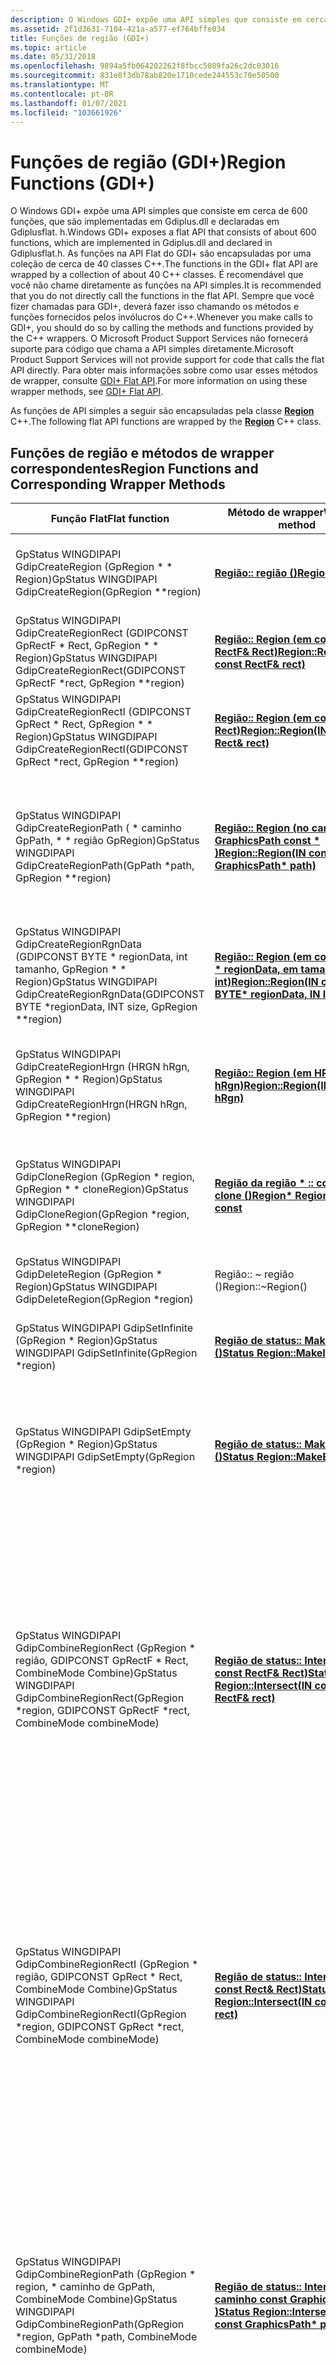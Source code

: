 ```yaml
---
description: O Windows GDI+ expõe uma API simples que consiste em cerca de 600 funções, que são implementadas em Gdiplus.dll e declaradas em Gdiplusflat. h.
ms.assetid: 2f1d3631-7104-421a-a577-ef764bffe034
title: Funções de região (GDI+)
ms.topic: article
ms.date: 05/31/2018
ms.openlocfilehash: 9894a5fb064202262f8fbcc5089fa26c2dc03016
ms.sourcegitcommit: 831e8f3db78ab820e1710cede244553c70e50500
ms.translationtype: MT
ms.contentlocale: pt-BR
ms.lasthandoff: 01/07/2021
ms.locfileid: "103661926"
---
```

# <a name="region-functions-gdi"></a><span data-ttu-id="a0a6f-103">Funções de região (GDI+)</span><span class="sxs-lookup"><span data-stu-id="a0a6f-103">Region Functions (GDI+)</span></span>

<span data-ttu-id="a0a6f-104">O Windows GDI+ expõe uma API simples que consiste em cerca de 600 funções, que são implementadas em Gdiplus.dll e declaradas em Gdiplusflat. h.</span><span class="sxs-lookup"><span data-stu-id="a0a6f-104">Windows GDI+ exposes a flat API that consists of about 600 functions, which are implemented in Gdiplus.dll and declared in Gdiplusflat.h.</span></span> <span data-ttu-id="a0a6f-105">As funções na API Flat do GDI+ são encapsuladas por uma coleção de cerca de 40 classes C++.</span><span class="sxs-lookup"><span data-stu-id="a0a6f-105">The functions in the GDI+ flat API are wrapped by a collection of about 40 C++ classes.</span></span> <span data-ttu-id="a0a6f-106">É recomendável que você não chame diretamente as funções na API simples.</span><span class="sxs-lookup"><span data-stu-id="a0a6f-106">It is recommended that you do not directly call the functions in the flat API.</span></span> <span data-ttu-id="a0a6f-107">Sempre que você fizer chamadas para GDI+, deverá fazer isso chamando os métodos e funções fornecidos pelos invólucros do C++.</span><span class="sxs-lookup"><span data-stu-id="a0a6f-107">Whenever you make calls to GDI+, you should do so by calling the methods and functions provided by the C++ wrappers.</span></span> <span data-ttu-id="a0a6f-108">O Microsoft Product Support Services não fornecerá suporte para código que chama a API simples diretamente.</span><span class="sxs-lookup"><span data-stu-id="a0a6f-108">Microsoft Product Support Services will not provide support for code that calls the flat API directly.</span></span> <span data-ttu-id="a0a6f-109">Para obter mais informações sobre como usar esses métodos de wrapper, consulte [GDI+ Flat API](-gdiplus-flatapi-flat.md).</span><span class="sxs-lookup"><span data-stu-id="a0a6f-109">For more information on using these wrapper methods, see [GDI+ Flat API](-gdiplus-flatapi-flat.md).</span></span>

<span data-ttu-id="a0a6f-110">As funções de API simples a seguir são encapsuladas pela classe [**Region**](/windows/desktop/api/gdiplusheaders/nl-gdiplusheaders-region) C++.</span><span class="sxs-lookup"><span data-stu-id="a0a6f-110">The following flat API functions are wrapped by the [**Region**](/windows/desktop/api/gdiplusheaders/nl-gdiplusheaders-region) C++ class.</span></span>

## <a name="region-functions-and-corresponding-wrapper-methods"></a><span data-ttu-id="a0a6f-111">Funções de região e métodos de wrapper correspondentes</span><span class="sxs-lookup"><span data-stu-id="a0a6f-111">Region Functions and Corresponding Wrapper Methods</span></span>



| <span data-ttu-id="a0a6f-112">Função Flat</span><span class="sxs-lookup"><span data-stu-id="a0a6f-112">Flat function</span></span>                                                                                                                                            | <span data-ttu-id="a0a6f-113">Método de wrapper</span><span class="sxs-lookup"><span data-stu-id="a0a6f-113">Wrapper method</span></span>                                                                                                                                                                                       | <span data-ttu-id="a0a6f-114">Comentários</span><span class="sxs-lookup"><span data-stu-id="a0a6f-114">Remarks</span></span>                                                                                                                                                                                                                                                                                                           |
|----------------------------------------------------------------------------------------------------------------------------------------------------------|------------------------------------------------------------------------------------------------------------------------------------------------------------------------------------------------------|-------------------------------------------------------------------------------------------------------------------------------------------------------------------------------------------------------------------------------------------------------------------------------------------------------------------|
| <span data-ttu-id="a0a6f-115">GpStatus WINGDIPAPI GdipCreateRegion (GpRegion \* \* Region)</span><span class="sxs-lookup"><span data-stu-id="a0a6f-115">GpStatus WINGDIPAPI GdipCreateRegion(GpRegion \*\*region)</span></span><br/>                                                                                     | <span data-ttu-id="a0a6f-116">[**Região:: região ()**](/windows/win32/api/gdiplusheaders/nf-gdiplusheaders-region-region(constregion_))</span><span class="sxs-lookup"><span data-stu-id="a0a6f-116">[**Region::Region()**](/windows/win32/api/gdiplusheaders/nf-gdiplusheaders-region-region(constregion_))</span></span><br/>                                                                                                                                 | <span data-ttu-id="a0a6f-117">Cria uma região infinita.</span><span class="sxs-lookup"><span data-stu-id="a0a6f-117">Creates a region that is infinite.</span></span> <span data-ttu-id="a0a6f-118">Esse é o construtor padrão.</span><span class="sxs-lookup"><span data-stu-id="a0a6f-118">This is the default constructor.</span></span>                                                                                                                                                                                                                                               |
| <span data-ttu-id="a0a6f-119">GpStatus WINGDIPAPI GdipCreateRegionRect (GDIPCONST GpRectF \* Rect, GpRegion \* \* Region)</span><span class="sxs-lookup"><span data-stu-id="a0a6f-119">GpStatus WINGDIPAPI GdipCreateRegionRect(GDIPCONST GpRectF \*rect, GpRegion \*\*region)</span></span><br/>                                                       | <span data-ttu-id="a0a6f-120">[**Região:: Region (em const RectF& Rect)**](/windows/win32/api/gdiplusheaders/nf-gdiplusheaders-region-region(inconstrectf_))</span><span class="sxs-lookup"><span data-stu-id="a0a6f-120">[**Region::Region(IN const RectF& rect)**](/windows/win32/api/gdiplusheaders/nf-gdiplusheaders-region-region(inconstrectf_))</span></span><br/>                                                                                                  | <span data-ttu-id="a0a6f-121">Cria uma região que é definida por um retângulo.</span><span class="sxs-lookup"><span data-stu-id="a0a6f-121">Creates a region that is defined by a rectangle.</span></span>                                                                                                                                                                                                                                                                  |
| <span data-ttu-id="a0a6f-122">GpStatus WINGDIPAPI GdipCreateRegionRectI (GDIPCONST GpRect \* Rect, GpRegion \* \* Region)</span><span class="sxs-lookup"><span data-stu-id="a0a6f-122">GpStatus WINGDIPAPI GdipCreateRegionRectI(GDIPCONST GpRect \*rect, GpRegion \*\*region)</span></span><br/>                                                       | <span data-ttu-id="a0a6f-123">[**Região:: Region (em const Rect& Rect)**](/windows/win32/api/gdiplusheaders/nf-gdiplusheaders-region-region(inconstrect_))</span><span class="sxs-lookup"><span data-stu-id="a0a6f-123">[**Region::Region(IN const Rect& rect)**](/windows/win32/api/gdiplusheaders/nf-gdiplusheaders-region-region(inconstrect_))</span></span><br/>                                                                                                    | <span data-ttu-id="a0a6f-124">Cria uma região que é definida por um retângulo.</span><span class="sxs-lookup"><span data-stu-id="a0a6f-124">Creates a region that is defined by a rectangle.</span></span>                                                                                                                                                                                                                                                                  |
| <span data-ttu-id="a0a6f-125">GpStatus WINGDIPAPI GdipCreateRegionPath ( \* caminho GpPath, \* \* região GpRegion)</span><span class="sxs-lookup"><span data-stu-id="a0a6f-125">GpStatus WINGDIPAPI GdipCreateRegionPath(GpPath \*path, GpRegion \*\*region)</span></span><br/>                                                                  | <span data-ttu-id="a0a6f-126">[**Região:: Region (no caminho GraphicsPath const \* )**](/windows/win32/api/gdiplusheaders/nf-gdiplusheaders-region-region(inconstgraphicspath))</span><span class="sxs-lookup"><span data-stu-id="a0a6f-126">[**Region::Region(IN const GraphicsPath\* path)**](/windows/win32/api/gdiplusheaders/nf-gdiplusheaders-region-region(inconstgraphicspath))</span></span><br/>                                                                                                | <span data-ttu-id="a0a6f-127">Cria uma região que é definida por um objeto [**GraphicsPath**](/windows/desktop/api/gdipluspath/nl-gdipluspath-graphicspath) e tem um modo de preenchimento que está contido no objeto GraphicsPath.</span><span class="sxs-lookup"><span data-stu-id="a0a6f-127">Creates a region that is defined by a [**GraphicsPath**](/windows/desktop/api/gdipluspath/nl-gdipluspath-graphicspath) object and has a fill mode that is contained in the GraphicsPath object.</span></span>                                                                                                                                          |
| <span data-ttu-id="a0a6f-128">GpStatus WINGDIPAPI GdipCreateRegionRgnData (GDIPCONST BYTE \* regionData, int tamanho, GpRegion \* \* Region)</span><span class="sxs-lookup"><span data-stu-id="a0a6f-128">GpStatus WINGDIPAPI GdipCreateRegionRgnData(GDIPCONST BYTE \*regionData, INT size, GpRegion \*\*region)</span></span><br/>                                       | <span data-ttu-id="a0a6f-129">[**Região:: Region (em const bytes \* regionData, em tamanho int)**](/windows/win32/api/gdiplusheaders/nf-gdiplusheaders-region-region(inconstbyte_inint))</span><span class="sxs-lookup"><span data-stu-id="a0a6f-129">[**Region::Region(IN const BYTE\* regionData, IN INT size)**](/windows/win32/api/gdiplusheaders/nf-gdiplusheaders-region-region(inconstbyte_inint))</span></span><br/>                                                                          | <span data-ttu-id="a0a6f-130">Cria uma região que é definida por dados obtidos de outra região.</span><span class="sxs-lookup"><span data-stu-id="a0a6f-130">Creates a region that is defined by data obtained from another region.</span></span>                                                                                                                                                                                                                                            |
| <span data-ttu-id="a0a6f-131">GpStatus WINGDIPAPI GdipCreateRegionHrgn (HRGN hRgn, GpRegion \* \* Region)</span><span class="sxs-lookup"><span data-stu-id="a0a6f-131">GpStatus WINGDIPAPI GdipCreateRegionHrgn(HRGN hRgn, GpRegion \*\*region)</span></span><br/>                                                                      | <span data-ttu-id="a0a6f-132">[**Região:: Region (em HRGN hRgn)**](/windows/win32/api/gdiplusheaders/nf-gdiplusheaders-region-region(inhrgn))</span><span class="sxs-lookup"><span data-stu-id="a0a6f-132">[**Region::Region(IN HRGN hRgn)**](/windows/win32/api/gdiplusheaders/nf-gdiplusheaders-region-region(inhrgn))</span></span><br/>                                                                                                                | <span data-ttu-id="a0a6f-133">Cria uma região que é idêntica à região especificada por um identificador para uma região GDI.</span><span class="sxs-lookup"><span data-stu-id="a0a6f-133">Creates a region that is identical to the region that is specified by a handle to a GDI region.</span></span>                                                                                                                                                                                                                   |
| <span data-ttu-id="a0a6f-134">GpStatus WINGDIPAPI GdipCloneRegion (GpRegion \* region, GpRegion \* \* cloneRegion)</span><span class="sxs-lookup"><span data-stu-id="a0a6f-134">GpStatus WINGDIPAPI GdipCloneRegion(GpRegion \*region, GpRegion \*\*cloneRegion)</span></span><br/>                                                              | [<span data-ttu-id="a0a6f-135">**Região da região \* :: constante clone ()**</span><span class="sxs-lookup"><span data-stu-id="a0a6f-135">**Region\* Region::Clone() const**</span></span>](/windows/desktop/api/Gdiplusheaders/nf-gdiplusheaders-region-clone)<br/>                                                                                                                    | <span data-ttu-id="a0a6f-136">Faz uma cópia desse objeto Region e retorna o endereço do novo objeto Region.</span><span class="sxs-lookup"><span data-stu-id="a0a6f-136">Makes a copy of this Region object and returns the address of the new Region object.</span></span>                                                                                                                                                                                                                              |
| <span data-ttu-id="a0a6f-137">GpStatus WINGDIPAPI GdipDeleteRegion (GpRegion \* Region)</span><span class="sxs-lookup"><span data-stu-id="a0a6f-137">GpStatus WINGDIPAPI GdipDeleteRegion(GpRegion \*region)</span></span><br/>                                                                                       | <span data-ttu-id="a0a6f-138">Região:: ~ região ()</span><span class="sxs-lookup"><span data-stu-id="a0a6f-138">Region::~Region()</span></span> <br/>                                                                                                                                                                        | <span data-ttu-id="a0a6f-139">Libera recursos usados pelo objeto [**Region**](/windows/desktop/api/gdiplusheaders/nl-gdiplusheaders-region) .</span><span class="sxs-lookup"><span data-stu-id="a0a6f-139">Releases resources used by the [**Region**](/windows/desktop/api/gdiplusheaders/nl-gdiplusheaders-region) object.</span></span>                                                                                                                                                                                                                              |
| <span data-ttu-id="a0a6f-140">GpStatus WINGDIPAPI GdipSetInfinite (GpRegion \* Region)</span><span class="sxs-lookup"><span data-stu-id="a0a6f-140">GpStatus WINGDIPAPI GdipSetInfinite(GpRegion \*region)</span></span><br/>                                                                                        | [<span data-ttu-id="a0a6f-141">**Região de status:: MakeInfinite ()**</span><span class="sxs-lookup"><span data-stu-id="a0a6f-141">**Status Region::MakeInfinite()**</span></span>](/windows/desktop/api/Gdiplusheaders/nf-gdiplusheaders-region-makeinfinite)<br/>                                                                                                              | <span data-ttu-id="a0a6f-142">Atualiza essa região para uma região infinita.</span><span class="sxs-lookup"><span data-stu-id="a0a6f-142">Updates this region to an infinite region.</span></span>                                                                                                                                                                                                                                                                        |
| <span data-ttu-id="a0a6f-143">GpStatus WINGDIPAPI GdipSetEmpty (GpRegion \* Region)</span><span class="sxs-lookup"><span data-stu-id="a0a6f-143">GpStatus WINGDIPAPI GdipSetEmpty(GpRegion \*region)</span></span><br/>                                                                                           | [<span data-ttu-id="a0a6f-144">**Região de status:: MakeEmpty ()**</span><span class="sxs-lookup"><span data-stu-id="a0a6f-144">**Status Region::MakeEmpty()**</span></span>](/windows/desktop/api/Gdiplusheaders/nf-gdiplusheaders-region-makeempty)<br/>                                                                                                                    | <span data-ttu-id="a0a6f-145">Atualiza esta região para uma região vazia.</span><span class="sxs-lookup"><span data-stu-id="a0a6f-145">Updates this region to an empty region.</span></span> <span data-ttu-id="a0a6f-146">Em outras palavras, a região não ocupa espaço no dispositivo de vídeo.</span><span class="sxs-lookup"><span data-stu-id="a0a6f-146">In other words, the region occupies no space on the display device.</span></span>                                                                                                                                                                                                       |
| <span data-ttu-id="a0a6f-147">GpStatus WINGDIPAPI GdipCombineRegionRect (GpRegion \* região, GDIPCONST GpRectF \* Rect, CombineMode Combine)</span><span class="sxs-lookup"><span data-stu-id="a0a6f-147">GpStatus WINGDIPAPI GdipCombineRegionRect(GpRegion \*region, GDIPCONST GpRectF \*rect, CombineMode combineMode)</span></span><br/>                               | <span data-ttu-id="a0a6f-148">[**Região de status:: Intersect (em const RectF& Rect)**](/windows/win32/api/gdiplusheaders/nf-gdiplusheaders-region-intersect(inconstrectf_))</span><span class="sxs-lookup"><span data-stu-id="a0a6f-148">[**Status Region::Intersect(IN const RectF& rect)**](/windows/win32/api/gdiplusheaders/nf-gdiplusheaders-region-intersect(inconstrectf_))</span></span><br/>                                                                                     | <span data-ttu-id="a0a6f-149">Atualiza essa região para a parte de si própria que cruza o interior do retângulo especificado.</span><span class="sxs-lookup"><span data-stu-id="a0a6f-149">Updates this region to the portion of itself that intersects the specified rectangle's interior.</span></span><br/> <span data-ttu-id="a0a6f-150">O parâmetro *CombineMode* na função Flat é um membro da enumeração [**CombineMode**](/windows/desktop/api/Gdiplusenums/ne-gdiplusenums-combinemode) que especifica como a região e o retângulo são combinados.</span><span class="sxs-lookup"><span data-stu-id="a0a6f-150">The *combineMode* parameter in the flat function is a member of the [**CombineMode**](/windows/desktop/api/Gdiplusenums/ne-gdiplusenums-combinemode) enumeration that specifies how the region and rectangle are combined.</span></span><br/> |
| <span data-ttu-id="a0a6f-151">GpStatus WINGDIPAPI GdipCombineRegionRectI (GpRegion \* região, GDIPCONST GpRect \* Rect, CombineMode Combine)</span><span class="sxs-lookup"><span data-stu-id="a0a6f-151">GpStatus WINGDIPAPI GdipCombineRegionRectI(GpRegion \*region, GDIPCONST GpRect \*rect, CombineMode combineMode)</span></span><br/>                               | <span data-ttu-id="a0a6f-152">[**Região de status:: Intersect (em const Rect& Rect)**](/previous-versions//ms534804(v=vs.85))</span><span class="sxs-lookup"><span data-stu-id="a0a6f-152">[**Status Region::Intersect(IN const Rect& rect)**](/previous-versions//ms534804(v=vs.85))</span></span><br/>                                                                                       | <span data-ttu-id="a0a6f-153">Atualiza essa região para a parte de si própria que cruza o interior do retângulo especificado.</span><span class="sxs-lookup"><span data-stu-id="a0a6f-153">Updates this region to the portion of itself that intersects the specified rectangle's interior.</span></span><br/> <span data-ttu-id="a0a6f-154">O parâmetro *CombineMode* na função Flat é um membro da enumeração [**CombineMode**](/windows/desktop/api/Gdiplusenums/ne-gdiplusenums-combinemode) que especifica como a região e o retângulo são combinados.</span><span class="sxs-lookup"><span data-stu-id="a0a6f-154">The *combineMode* parameter in the flat function is a member of the [**CombineMode**](/windows/desktop/api/Gdiplusenums/ne-gdiplusenums-combinemode) enumeration that specifies how the region and rectangle are combined.</span></span><br/> |
| <span data-ttu-id="a0a6f-155">GpStatus WINGDIPAPI GdipCombineRegionPath (GpRegion \* region, \* caminho de GpPath, CombineMode Combine)</span><span class="sxs-lookup"><span data-stu-id="a0a6f-155">GpStatus WINGDIPAPI GdipCombineRegionPath(GpRegion \*region, GpPath \*path, CombineMode combineMode)</span></span><br/>                                          | <span data-ttu-id="a0a6f-156">[**Região de status:: Intersect (no caminho const GraphicsPath \* )**](/windows/win32/api/gdiplusheaders/nf-gdiplusheaders-region-intersect(inconstgraphicspath))</span><span class="sxs-lookup"><span data-stu-id="a0a6f-156">[**Status Region::Intersect(IN const GraphicsPath\* path)**](/windows/win32/api/gdiplusheaders/nf-gdiplusheaders-region-intersect(inconstgraphicspath))</span></span><br/>                                                                                   | <span data-ttu-id="a0a6f-157">Atualiza essa região para a parte de si própria que cruza o interior do caminho especificado.</span><span class="sxs-lookup"><span data-stu-id="a0a6f-157">Updates this region to the portion of itself that intersects the specified path's interior.</span></span><br/> <span data-ttu-id="a0a6f-158">O parâmetro *CombineMode* na função Flat é um membro da enumeração [**CombineMode**](/windows/desktop/api/Gdiplusenums/ne-gdiplusenums-combinemode) que especifica como a região e o caminho são combinados.</span><span class="sxs-lookup"><span data-stu-id="a0a6f-158">The *combineMode* parameter in the flat function is a member of the [**CombineMode**](/windows/desktop/api/Gdiplusenums/ne-gdiplusenums-combinemode) enumeration that specifies how the region and path are combined.</span></span><br/>           |
| <span data-ttu-id="a0a6f-159">GpStatus WINGDIPAPI GdipCombineRegionRegion (GpRegion \* região, GpRegion \* Region2, CombineMode Combine)</span><span class="sxs-lookup"><span data-stu-id="a0a6f-159">GpStatus WINGDIPAPI GdipCombineRegionRegion(GpRegion \*region, GpRegion \*region2, CombineMode combineMode)</span></span><br/>                                   | <span data-ttu-id="a0a6f-160">[**Região:: Intersect (na região da região const \* )**](/windows/win32/api/gdiplusheaders/nf-gdiplusheaders-region-intersect(inconstregion))</span><span class="sxs-lookup"><span data-stu-id="a0a6f-160">[**Region::Intersect(IN const Region\* region)**](/windows/win32/api/gdiplusheaders/nf-gdiplusheaders-region-intersect(inconstregion))</span></span><br/>                                                                                            | <span data-ttu-id="a0a6f-161">Atualiza essa região para a parte de si mesma que faz interseção com outra região.</span><span class="sxs-lookup"><span data-stu-id="a0a6f-161">Updates this region to the portion of itself that intersects another region.</span></span><br/> <span data-ttu-id="a0a6f-162">O parâmetro *CombineMode* na função Flat é um membro da enumeração [**CombineMode**](/windows/desktop/api/Gdiplusenums/ne-gdiplusenums-combinemode) que especifica como as regiões são combinadas.</span><span class="sxs-lookup"><span data-stu-id="a0a6f-162">The *combineMode* parameter in the flat function is a member of the [**CombineMode**](/windows/desktop/api/Gdiplusenums/ne-gdiplusenums-combinemode) enumeration that specifies how the regions are combined.</span></span><br/>                                  |
| <span data-ttu-id="a0a6f-163">GpStatus WINGDIPAPI GdipTranslateRegion (GpRegion \* region, real DX, real Dy)</span><span class="sxs-lookup"><span data-stu-id="a0a6f-163">GpStatus WINGDIPAPI GdipTranslateRegion(GpRegion \*region, REAL dx, REAL dy)</span></span><br/>                                                                  | <span data-ttu-id="a0a6f-164">[**Região:: translate (no DX REAL, em DY REAL)**](/previous-versions//ms534793(v=vs.85))</span><span class="sxs-lookup"><span data-stu-id="a0a6f-164">[**Region::Translate(IN REAL dx, IN REAL dy)**](/previous-versions//ms534793(v=vs.85))</span></span><br/>                                                                                     | <span data-ttu-id="a0a6f-165">Desloca essa região por valores especificados nas direções horizontal e vertical.</span><span class="sxs-lookup"><span data-stu-id="a0a6f-165">Offsets this region by specified amounts in the horizontal and vertical directions.</span></span>                                                                                                                                                                                                                               |
| <span data-ttu-id="a0a6f-166">GpStatus WINGDIPAPI GdipTranslateRegionI (GpRegion \* region, int DX, int Dy)</span><span class="sxs-lookup"><span data-stu-id="a0a6f-166">GpStatus WINGDIPAPI GdipTranslateRegionI(GpRegion \*region, INT dx, INT dy)</span></span><br/>                                                                   | <span data-ttu-id="a0a6f-167">[**Região de status:: translate (em INT DX, em INT Dy)**](/windows/win32/api/gdiplusheaders/nf-gdiplusheaders-region-translate(inint_inint))</span><span class="sxs-lookup"><span data-stu-id="a0a6f-167">[**Status Region::Translate(IN INT dx, IN INT dy)**](/windows/win32/api/gdiplusheaders/nf-gdiplusheaders-region-translate(inint_inint))</span></span><br/>                                                                                  | <span data-ttu-id="a0a6f-168">Desloca essa região por valores especificados nas direções horizontal e vertical.</span><span class="sxs-lookup"><span data-stu-id="a0a6f-168">Offsets this region by specified amounts in the horizontal and vertical directions.</span></span>                                                                                                                                                                                                                               |
| <span data-ttu-id="a0a6f-169">GpStatus WINGDIPAPI GdipTransformRegion (GpRegion \* region, GpMatrix \* Matrix)</span><span class="sxs-lookup"><span data-stu-id="a0a6f-169">GpStatus WINGDIPAPI GdipTransformRegion(GpRegion \*region, GpMatrix \*matrix)</span></span><br/>                                                                 | [<span data-ttu-id="a0a6f-170">**Region:: Transform (em matriz de matriz const \* )**</span><span class="sxs-lookup"><span data-stu-id="a0a6f-170">**Region::Transform(IN const Matrix\* matrix)**</span></span>](/windows/desktop/api/Gdiplusheaders/nf-gdiplusheaders-region-transform)<br/>                                                                                            | <span data-ttu-id="a0a6f-171">Transforma essa região multiplicando cada um de seus pontos de dados por uma matriz especificada.</span><span class="sxs-lookup"><span data-stu-id="a0a6f-171">Transforms this region by multiplying each of its data points by a specified matrix.</span></span>                                                                                                                                                                                                                              |
| <span data-ttu-id="a0a6f-172">GpStatus WINGDIPAPI GdipGetRegionBounds (GpRegion \* região, GpGraphics \* Graphics, GpRectF \* Rect)</span><span class="sxs-lookup"><span data-stu-id="a0a6f-172">GpStatus WINGDIPAPI GdipGetRegionBounds(GpRegion \*region, GpGraphics \*graphics, GpRectF \*rect)</span></span><br/>                                             | <span data-ttu-id="a0a6f-173">[**Região de status:: GetBounds (OUT RectF \* Rect, em const Graphics \* g) const**](/windows/win32/api/gdiplusheaders/nf-gdiplusheaders-region-getbounds(outrectf_inconstgraphics))</span><span class="sxs-lookup"><span data-stu-id="a0a6f-173">[**Status Region::GetBounds(OUT RectF\* rect, IN const Graphics\* g) const**](/windows/win32/api/gdiplusheaders/nf-gdiplusheaders-region-getbounds(outrectf_inconstgraphics))</span></span><br/>                                                 | <span data-ttu-id="a0a6f-174">Obtém um retângulo que inclui essa região.</span><span class="sxs-lookup"><span data-stu-id="a0a6f-174">Gets a rectangle that encloses this region.</span></span>                                                                                                                                                                                                                                                                       |
| <span data-ttu-id="a0a6f-175">GpStatus WINGDIPAPI GdipGetRegionBoundsI (GpRegion \* região, GpGraphics \* Graphics, GpRect \* Rect)</span><span class="sxs-lookup"><span data-stu-id="a0a6f-175">GpStatus WINGDIPAPI GdipGetRegionBoundsI(GpRegion \*region, GpGraphics \*graphics, GpRect \*rect)</span></span><br/>                                             | <span data-ttu-id="a0a6f-176">[**Região de status:: GetBounds (OUT Rect \* Rect, em const Graphics \* g) const**](/previous-versions//ms534816(v=vs.85))</span><span class="sxs-lookup"><span data-stu-id="a0a6f-176">[**Status Region::GetBounds(OUT Rect\* rect, IN const Graphics\* g) const**](/previous-versions//ms534816(v=vs.85))</span></span><br/>                                                   | <span data-ttu-id="a0a6f-177">Obtém um retângulo que inclui essa região.</span><span class="sxs-lookup"><span data-stu-id="a0a6f-177">Gets a rectangle that encloses this region.</span></span>                                                                                                                                                                                                                                                                       |
| <span data-ttu-id="a0a6f-178">GpStatus WINGDIPAPI GdipGetRegionHRgn (GpRegion \* região, GpGraphics \* Graphics, HRGN \* HRGN)</span><span class="sxs-lookup"><span data-stu-id="a0a6f-178">GpStatus WINGDIPAPI GdipGetRegionHRgn(GpRegion \*region, GpGraphics \*graphics, HRGN \*hRgn)</span></span><br/>                                                  | [<span data-ttu-id="a0a6f-179">**HRGN Region:: GetHRGN (na const Graphics \* g) const**</span><span class="sxs-lookup"><span data-stu-id="a0a6f-179">**HRGN Region::GetHRGN(IN const Graphics\* g) const**</span></span>](/windows/desktop/api/Gdiplusheaders/nf-gdiplusheaders-region-gethrgn)<br/>                                                                                             | <span data-ttu-id="a0a6f-180">Cria uma região GDI desta região.</span><span class="sxs-lookup"><span data-stu-id="a0a6f-180">Creates a GDI region from this region.</span></span>                                                                                                                                                                                                                                                                            |
| <span data-ttu-id="a0a6f-181">GpStatus WINGDIPAPI GdipIsEmptyRegion (GpRegion \* região, GpGraphics \* Graphics, \* resultado bool)</span><span class="sxs-lookup"><span data-stu-id="a0a6f-181">GpStatus WINGDIPAPI GdipIsEmptyRegion(GpRegion \*region, GpGraphics \*graphics, BOOL \*result)</span></span><br/>                                                | [<span data-ttu-id="a0a6f-182">**Região BOOL:: IsEmpty (na const Graphics \* g) const**</span><span class="sxs-lookup"><span data-stu-id="a0a6f-182">**BOOL Region::IsEmpty(IN const Graphics \*g)const**</span></span>](/windows/desktop/api/Gdiplusheaders/nf-gdiplusheaders-region-isempty)<br/>                                                                                              | <span data-ttu-id="a0a6f-183">Determina se esta região está vazia.</span><span class="sxs-lookup"><span data-stu-id="a0a6f-183">Determines whether this region is empty.</span></span>                                                                                                                                                                                                                                                                          |
| <span data-ttu-id="a0a6f-184">GpStatus WINGDIPAPI GdipIsInfiniteRegion (GpRegion \* região, GpGraphics \* Graphics, \* resultado bool)</span><span class="sxs-lookup"><span data-stu-id="a0a6f-184">GpStatus WINGDIPAPI GdipIsInfiniteRegion(GpRegion \*region, GpGraphics \*graphics, BOOL \*result)</span></span><br/>                                             | [<span data-ttu-id="a0a6f-185">**Região BOOL:: isFinite (na const Graphics \* g) const**</span><span class="sxs-lookup"><span data-stu-id="a0a6f-185">**BOOL Region::IsInfinite(IN const Graphics \*g)const**</span></span>](/windows/desktop/api/Gdiplusheaders/nf-gdiplusheaders-region-isinfinite)<br/>                                                                                        | <span data-ttu-id="a0a6f-186">Determina se esta região é infinita.</span><span class="sxs-lookup"><span data-stu-id="a0a6f-186">Determines whether this region is infinite.</span></span>                                                                                                                                                                                                                                                                       |
| <span data-ttu-id="a0a6f-187">GpStatus WINGDIPAPI GdipIsEqualRegion (GpRegion \* região, GpRegion \* region2, \* elementos gráficos de GPGRAPHICS, \* resultado bool)</span><span class="sxs-lookup"><span data-stu-id="a0a6f-187">GpStatus WINGDIPAPI GdipIsEqualRegion(GpRegion \*region, GpRegion \*region2, GpGraphics \*graphics, BOOL \*result)</span></span><br/>                            | [<span data-ttu-id="a0a6f-188">**Região BOOL:: Equals (na região da região const \* , em const Graphics \* g) const**</span><span class="sxs-lookup"><span data-stu-id="a0a6f-188">**BOOL Region::Equals(IN const Region\* region, IN const Graphics\* g) const**</span></span>](/windows/desktop/api/Gdiplusheaders/nf-gdiplusheaders-region-equals)<br/>                                                              | <span data-ttu-id="a0a6f-189">Determina se essa região é igual a uma região especificada.</span><span class="sxs-lookup"><span data-stu-id="a0a6f-189">Determines whether this region is equal to a specified region.</span></span>                                                                                                                                                                                                                                                    |
| <span data-ttu-id="a0a6f-190">GpStatus WINGDIPAPI GdipGetRegionDataSize (GpRegion \* region, uint \* buffersize)</span><span class="sxs-lookup"><span data-stu-id="a0a6f-190">GpStatus WINGDIPAPI GdipGetRegionDataSize(GpRegion \*region, UINT \* bufferSize)</span></span><br/>                                                              | [<span data-ttu-id="a0a6f-191">**Região UINT:: GetDataSize () const**</span><span class="sxs-lookup"><span data-stu-id="a0a6f-191">**UINT Region::GetDataSize() const**</span></span>](/windows/desktop/api/Gdiplusheaders/nf-gdiplusheaders-region-getdatasize)<br/>                                                                                                            | <span data-ttu-id="a0a6f-192">Obtém o número de bytes de dados que descrevem essa região.</span><span class="sxs-lookup"><span data-stu-id="a0a6f-192">Gets the number of bytes of data that describes this region.</span></span>                                                                                                                                                                                                                                                      |
| <span data-ttu-id="a0a6f-193">GpStatus WINGDIPAPI GdipGetRegionData (GpRegion \* region, \* buffer de bytes, uint BUFFERSIZE, uint \* sizeFilled)</span><span class="sxs-lookup"><span data-stu-id="a0a6f-193">GpStatus WINGDIPAPI GdipGetRegionData(GpRegion \*region, BYTE \* buffer, UINT bufferSize, UINT \* sizeFilled)</span></span><br/>                                 | [<span data-ttu-id="a0a6f-194">**Status de região:: GetData (buffer de bytes de saída \* , em uint BufferSize, out uint \* sizeFilled) const**</span><span class="sxs-lookup"><span data-stu-id="a0a6f-194">**Status Region::GetData(OUT BYTE\* buffer, IN UINT bufferSize, OUT UINT\* sizeFilled) const**</span></span>](/windows/desktop/api/Gdiplusheaders/nf-gdiplusheaders-region-getdata)<br/>                         | <span data-ttu-id="a0a6f-195">Obtém os dados que descrevem essa região.</span><span class="sxs-lookup"><span data-stu-id="a0a6f-195">Gets data that describes this region.</span></span>                                                                                                                                                                                                                                                                             |
| <span data-ttu-id="a0a6f-196">GpStatus WINGDIPAPI GdipIsVisibleRegionPoint (GpRegion \* região, real x, real y, GpGraphics \* Graphics, \* resultado bool)</span><span class="sxs-lookup"><span data-stu-id="a0a6f-196">GpStatus WINGDIPAPI GdipIsVisibleRegionPoint(GpRegion \*region, REAL x, REAL y, GpGraphics \*graphics, BOOL \*result)</span></span><br/>                         | <span data-ttu-id="a0a6f-197">[**Região BOOL:: IsVisible (em const PointF& ponto, em const Graphics \* g) const**](/windows/win32/api/gdiplusheaders/nf-gdiplusheaders-region-isvisible(inconstpointf__inconstgraphics))</span><span class="sxs-lookup"><span data-stu-id="a0a6f-197">[**BOOL Region::IsVisible(IN const PointF& point, IN const Graphics\* g) const**](/windows/win32/api/gdiplusheaders/nf-gdiplusheaders-region-isvisible(inconstpointf__inconstgraphics))</span></span><br/>                                           | <span data-ttu-id="a0a6f-198">Determina se um ponto está dentro desta região.</span><span class="sxs-lookup"><span data-stu-id="a0a6f-198">Determines whether a point is inside this region.</span></span><br/> <span data-ttu-id="a0a6f-199">Os parâmetros *x* e *y* na função Flat especificam as coordenadas x e y de um ponto que corresponde ao parâmetro *Point* no método wrapper.</span><span class="sxs-lookup"><span data-stu-id="a0a6f-199">The *x* and *y* parameters in the flat function specify the x and y coordinates of a point that corresponds to the *point* parameter in the wrapper method.</span></span><br/>                                                                               |
| <span data-ttu-id="a0a6f-200">GpStatus WINGDIPAPI GdipIsVisibleRegionPointI (GpRegion \* região, int x, int y, GpGraphics \* Graphics, \* resultado bool)</span><span class="sxs-lookup"><span data-stu-id="a0a6f-200">GpStatus WINGDIPAPI GdipIsVisibleRegionPointI(GpRegion \*region, INT x, INT y, GpGraphics \*graphics, BOOL \*result)</span></span><br/>                          | <span data-ttu-id="a0a6f-201">[**Região BOOL:: IsVisible (no ponto const& ponto, em const Graphics \* g) const**](/windows/win32/api/gdiplusheaders/nf-gdiplusheaders-region-isvisible(inconstrect__inconstgraphics))</span><span class="sxs-lookup"><span data-stu-id="a0a6f-201">[**BOOL Region::IsVisible(IN const Point& point, IN const Graphics\* g) const**](/windows/win32/api/gdiplusheaders/nf-gdiplusheaders-region-isvisible(inconstrect__inconstgraphics))</span></span><br/>                                               | <span data-ttu-id="a0a6f-202">Determina se um ponto está dentro desta região.</span><span class="sxs-lookup"><span data-stu-id="a0a6f-202">Determines whether a point is inside this region.</span></span><br/> <span data-ttu-id="a0a6f-203">Os parâmetros *x* e *y* na função Flat especificam as coordenadas x e y de um ponto que corresponde ao parâmetro *Point* no método wrapper.</span><span class="sxs-lookup"><span data-stu-id="a0a6f-203">The *x* and *y* parameters in the flat function specify the x and y coordinates of a point that corresponds to the *point* parameter in the wrapper method.</span></span><br/>                                                                               |
| <span data-ttu-id="a0a6f-204">GpStatus WINGDIPAPI GdipIsVisibleRegionRect (GpRegion \* região, real x, real y, largura real, altura real, GpGraphics \* Graphics, \* resultado bool)</span><span class="sxs-lookup"><span data-stu-id="a0a6f-204">GpStatus WINGDIPAPI GdipIsVisibleRegionRect(GpRegion \*region, REAL x, REAL y, REAL width, REAL height, GpGraphics \*graphics, BOOL \*result)</span></span><br/> | <span data-ttu-id="a0a6f-205">[**Região BOOL:: IsVisible (IN const RectF& Rect, em const Graphics \* g) const**](/windows/win32/api/gdiplusheaders/nf-gdiplusheaders-region-isvisible(inconstrectf__inconstgraphics))</span><span class="sxs-lookup"><span data-stu-id="a0a6f-205">[**BOOL Region::IsVisible(IN const RectF& rect, IN const Graphics\* g) const**](/windows/win32/api/gdiplusheaders/nf-gdiplusheaders-region-isvisible(inconstrectf__inconstgraphics))</span></span><br/>                                               | <span data-ttu-id="a0a6f-206">Determina se um retângulo cruza essa região.</span><span class="sxs-lookup"><span data-stu-id="a0a6f-206">Determines whether a rectangle intersects this region.</span></span><br/> <span data-ttu-id="a0a6f-207">Os parâmetros *x*, *y*, *Width* e *Height* na função Flat especificam um retângulo que corresponde ao parâmetro *Rect* no método wrapper.</span><span class="sxs-lookup"><span data-stu-id="a0a6f-207">The *x*, *y*, *width*, and *height* parameters in the flat function specify a rectangle that corresponds to the *rect* parameter in the wrapper method.</span></span><br/>                                                                              |
| <span data-ttu-id="a0a6f-208">GpStatus WINGDIPAPI GdipIsVisibleRegionRectI (GpRegion \* região, int x, int y, largura int, altura int, GpGraphics \* Graphics, \* resultado bool)</span><span class="sxs-lookup"><span data-stu-id="a0a6f-208">GpStatus WINGDIPAPI GdipIsVisibleRegionRectI(GpRegion \*region, INT x, INT y, INT width, INT height, GpGraphics \*graphics, BOOL \*result)</span></span><br/>    | <span data-ttu-id="a0a6f-209">[**Região BOOL:: IsVisible (em const Rect& Rect, em const Graphics \* g) const**](/windows/win32/api/gdiplusheaders/nf-gdiplusheaders-region-isvisible(inconstrect__inconstgraphics))</span><span class="sxs-lookup"><span data-stu-id="a0a6f-209">[**BOOL Region::IsVisible(IN const Rect& rect, IN const Graphics\* g) const**](/windows/win32/api/gdiplusheaders/nf-gdiplusheaders-region-isvisible(inconstrect__inconstgraphics))</span></span><br/>                                                 | <span data-ttu-id="a0a6f-210">Determina se um retângulo cruza essa região.</span><span class="sxs-lookup"><span data-stu-id="a0a6f-210">Determines whether a rectangle intersects this region.</span></span><br/> <span data-ttu-id="a0a6f-211">Os parâmetros *x*, *y*, *Width* e *Height* na função Flat especificam um retângulo que corresponde ao parâmetro *Rect* no método wrapper.</span><span class="sxs-lookup"><span data-stu-id="a0a6f-211">The *x*, *y*, *width*, and *height* parameters in the flat function specify a rectangle that corresponds to the *rect* parameter in the wrapper method.</span></span><br/>                                                                              |
| <span data-ttu-id="a0a6f-212">GpStatus WINGDIPAPI GdipGetRegionScansCount ( \* região GpRegion, \* conta uint, \* matriz GpMatrix)</span><span class="sxs-lookup"><span data-stu-id="a0a6f-212">GpStatus WINGDIPAPI GdipGetRegionScansCount(GpRegion \*region, UINT\* count, GpMatrix\* matrix)</span></span><br/>                                               | [<span data-ttu-id="a0a6f-213">**Região UINT:: GetRegionScansCount (na matriz matriz const \* ) const**</span><span class="sxs-lookup"><span data-stu-id="a0a6f-213">**UINT Region::GetRegionScansCount(IN const Matrix\* matrix) const**</span></span>](/windows/desktop/api/Gdiplusheaders/nf-gdiplusheaders-region-getregionscanscount)<br/>                                                             | <span data-ttu-id="a0a6f-214">Obtém o número de retângulos que aproximam essa região.</span><span class="sxs-lookup"><span data-stu-id="a0a6f-214">Gets the number of rectangles that approximate this region.</span></span> <span data-ttu-id="a0a6f-215">A região é transformada por uma matriz especificada antes que os retângulos sejam calculados.</span><span class="sxs-lookup"><span data-stu-id="a0a6f-215">The region is transformed by a specified matrix before the rectangles are calculated.</span></span>                                                                                                                                                                 |
| <span data-ttu-id="a0a6f-216">GpStatus WINGDIPAPI GdipGetRegionScans (GpRegion \* região, GpRectF \* rects, \* contagem int, \* matriz GpMatrix)</span><span class="sxs-lookup"><span data-stu-id="a0a6f-216">GpStatus WINGDIPAPI GdipGetRegionScans(GpRegion \*region, GpRectF\* rects, INT\* count, GpMatrix\* matrix)</span></span><br/>                                    | <span data-ttu-id="a0a6f-217">[**Região de status:: GetRegionScans (em matriz de matriz const \* , out RectF \* rects, em contagem int de saída \* ) const**](/windows/win32/api/gdiplusheaders/nf-gdiplusheaders-region-getregionscans(inconstmatrix_outrect_outint))</span><span class="sxs-lookup"><span data-stu-id="a0a6f-217">[**Status Region::GetRegionScans( IN const Matrix\* matrix, OUT RectF\* rects, IN OUT INT\* count) const**](/windows/win32/api/gdiplusheaders/nf-gdiplusheaders-region-getregionscans(inconstmatrix_outrect_outint))</span></span><br/> | <span data-ttu-id="a0a6f-218">Obtém uma matriz de retângulos que aproximam essa região.</span><span class="sxs-lookup"><span data-stu-id="a0a6f-218">Gets an array of rectangles that approximate this region.</span></span> <span data-ttu-id="a0a6f-219">A região é transformada por uma matriz especificada antes que os retângulos sejam calculados.</span><span class="sxs-lookup"><span data-stu-id="a0a6f-219">The region is transformed by a specified matrix before the rectangles are calculated.</span></span>                                                                                                                                                                   |
| <span data-ttu-id="a0a6f-220">GpStatus WINGDIPAPI GdipGetRegionScansI (GpRegion \* região, GpRect \* rects, \* contagem int, \* matriz GpMatrix)</span><span class="sxs-lookup"><span data-stu-id="a0a6f-220">GpStatus WINGDIPAPI GdipGetRegionScansI(GpRegion \*region, GpRect\* rects, INT\* count, GpMatrix\* matrix)</span></span><br/>                                    | <span data-ttu-id="a0a6f-221">[**Região de status:: GetRegionScans (em matriz de matriz const \* , out Rect \* rects, em contagem int de saída \* ) const**](/windows/win32/api/gdiplusheaders/nf-gdiplusheaders-region-getregionscans(inconstmatrix_outrect_outint))</span><span class="sxs-lookup"><span data-stu-id="a0a6f-221">[**Status Region::GetRegionScans( IN const Matrix\* matrix, OUT Rect\* rects, IN OUT INT\* count) const**](/windows/win32/api/gdiplusheaders/nf-gdiplusheaders-region-getregionscans(inconstmatrix_outrect_outint))</span></span><br/>  | <span data-ttu-id="a0a6f-222">Obtém uma matriz de retângulos que aproximam essa região.</span><span class="sxs-lookup"><span data-stu-id="a0a6f-222">Gets an array of rectangles that approximate this region.</span></span> <span data-ttu-id="a0a6f-223">A região é transformada por uma matriz especificada antes que os retângulos sejam calculados.</span><span class="sxs-lookup"><span data-stu-id="a0a6f-223">The region is transformed by a specified matrix before the rectangles are calculated.</span></span>                                                                                                                                                                   |



 

 

 
